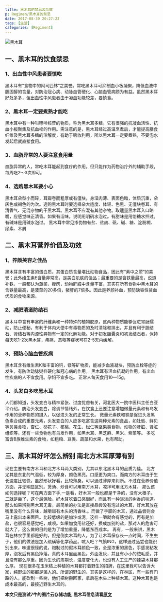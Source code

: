 ```yaml
---
title: 黑木耳的禁忌及功效
p: Regimen/黑木耳的禁忌
date: 2017-08-30 20:27:23
tags: [生活]
categories: [Regiment]
---
```

![黑木耳](http://ovhyz7ak1.bkt.clouddn.com/17-8-30/45184130.jpg)

## 一、黑木耳的饮食禁忌 

### 1、出血性中风患者要慎吃
黑木耳有“食物中的阿司匹林”之美誉。常吃黑木耳可抑制血小板凝聚，降低血液中胆固醇的含量，对防治冠心病、动脉血管硬化、心脑血管病颇为有益。虽然黑木耳好处多多，但出血性中风患者由于凝血功能较差，要慎食。
<!--more--> 
### 2、黑木耳一定要煮熟才能吃
黑木耳中有一种叫嘌呤核苷的物质，称为黑木耳多糖。它有很强的抗凝血活性、抗血小板聚集及抗血栓的作用。需注意的是，黑木耳经过高温烹煮后，才能提高膳食纤维及黑木耳多糖的溶解度，有助于吸收利用，所以黑木耳一定要煮熟，不要泡水发起后就直接食用。
### 3、血脂异常的人要注意食用量
血脂异常的人，常吃木耳能起到食疗的作用，但只能作为药物治疗外的辅助手段，每周吃2～3次即可。
### 4、选购黑木耳要小心
黑木耳朵型小而碎，耳瓣卷而粗厚或有僵块，身湿肉薄、表面色暗，体质沉重，朵灰色或褐色的为次。选购黑木耳时要选择朵大适度、体轻、色黑、无僵块卷耳、有清香气、无混杂物的干黑木耳。黑木耳不应混有其他杂物。取适量黑木耳入口略嚼，应感觉味正清香。如果有涩味，说明用明矾水泡过。有甜味是用饴糖水拌过。有碱味是用碱水泡过。 
黑木耳中常见掺伪物有盐、盐卤、矾、碱、糖、淀粉糊、尿素、木屑

## 二、黑木耳营养价值及功效

### 1、养颜美容之佳品
黑木耳含有丰富的蛋白质，其蛋白质含量堪比动物食品，因此有“素中之荤”的美誉；此外维生素E含量非常高，是美白肌肤的佳品；最重要的是含铁量最高，说道补铁，一般都认为菠菜，瘦肉，动物肝脏中含量丰富，其实在所有食物中黑木耳的含铁量最高，是菠菜的20多倍，猪肝的7倍多。因此是养颜补血，预防缺铁性贫血优质的食物来源。
### 2、减肥清道防结石
黑木耳中含有丰富的纤维素和一种特殊的植物胶原，这两种物质能够促进胃肠蠕动，防止便秘，有利于体内大便中有毒物质的及时清除和排出，并且有利于胆结石、肾结石等内源性异物有一定的化解功能。对于初发胆囊炎和初发结石者，保持每天吃1-2次黑木耳，疼痛、恶呕等症状可在2-5天内缓解。
### 3、预防心脑血管疾病
黑木耳含有维生素K和丰富的钙，镁等矿物质，能减少血液凝块，预防血栓等症的发生，有防治动脉粥样硬化和冠心病的作用。
黑木耳有活血抗凝的作用，有出血性疾病的人不宜食用。孕妇不宜多吃。
正常人每天食用10—15g。
### 4、头发白多吃黑木耳
人们都知道，头发变白与精神紧张、过度忧虑有关，河北医大一院中医科主任白亚平介绍，防治头发变白，除调节情绪外，在饮食上还要注意增加微量元素和有乌发作用的营养物质的摄入，以促进头发的正常生长。
微量元素铁和铜是促进头发黑色素合成的重要元素，头发变白的人应多吃富含这两种元素的食品，如牡蛎、鲜贝等贝类食物，杏仁、葵花子、核桃、花生、松仁等坚果类食物，动物的肝脏、肾脏组织等。还有一些食物也有乌发作用，如黑木耳、黑芝麻、黑米、紫菜等。
多吃富含B族维生素的食物，如粗粮、豆类、蔬菜和水果，也有帮助。

## 三、黑木耳好坏怎么辨别 南北方木耳厚薄有别

现在主要有南方木耳和北方木耳两大类别，尤其以东北黑木耳的品质为佳。
北方尤其是东北的气温低，较为厚身，颜色黑亮，口感更为爽口。而南方的木耳由于生长速度比较快，虽然形状好看，比较薄身。可以通过薄厚来判断。不过在营养价值方面，并无明显区别。煲汤、炒食可以用南方木耳，凉拌可用北方木耳。
那么该如何选择呢？可在两方面下手,一是看，好木耳一般也都是干净的，没有大根子。二就是尝了，这个最保险，好木耳吃着口感很好，而且有一种淡淡的树香的味道。 那么如果辨别黑木耳无毒。最简单的办法是直接品尝没有泡过的木耳，好木耳放在嘴里没有什么异味，越嚼越有木头的清香味.。而做了手脚的木耳，通过品尝则会马上露出本来面目。比较低级的是加沙或泥。这样一嚼就会有感觉的，再有是加盐，也很容易感觉吧，咸呗。如果加食用盐还好，换成加别的盐，那对人的危害可就大了，这么做的目的是为了增加重量，降低东西成本。
再有，一般来讲，黑木耳在林农手里都是好的，但是倒卖木耳的人，为了让木耳保存长一点时间，不生虫子，他们的做法是加入硫磺等化学药品。吭人吧？气愤ING，这样通过品尝也能识别出来，味道很怪的说，炮制过的假木耳颜色一致，全是浓重的黑色，手感发粘发厚，泡发后有黑色掉落。真的木耳里面黑色，外面发灰，并且有小小的绒毛感，并且没有那么厚重。因为生长的周期长，温度变化大，也没有人工生产的挂袋木耳那么厚。 现在很多在玉米秸上种植的木耳都打着野生的招牌，在这里我可以告诉大家，纯野生的那都是骗人的。所谓的野生的，其实是这样的，在林区，有一些有门路的人，能砍到一些树，他们把树搬回家，拿后在木头上种植木耳。这种木耳也是成本最高的，最接近野生木耳的。


**本文只是测试7牛的图片云存储功能, 黑木耳信息请看[原文](http://www.sohu.com/a/29855202_136262)**
